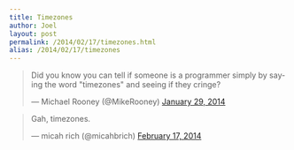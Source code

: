 ```yaml
---
title: Timezones
author: Joel
layout: post
permalink: /2014/02/17/timezones.html
alias: /2014/02/17/timezones
---
```


<blockquote class="twitter-tweet" lang="en"><p>Did you know you can tell if someone is a programmer simply by saying the word &quot;timezones&quot; and seeing if they cringe?</p>&mdash; Michael Rooney (@MikeRooney) <a href="https://twitter.com/MikeRooney/statuses/428419328162004992">January 29, 2014</a></blockquote>
<script async src="//platform.twitter.com/widgets.js" charset="utf-8"></script>

<blockquote class="twitter-tweet" lang="en"> <p>Gah, timezones.</p>&mdash; micah rich (@micahbrich) <a href="https://twitter.com/micahbrich/statuses/435459705243058176">February 17, 2014</a> </blockquote>
<script async src="//platform.twitter.com/widgets.js" charset="utf-8"></script>
